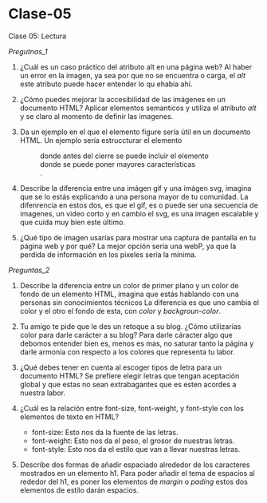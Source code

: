 # Clase-05
Clase 05: Lectura

*_Pregutnas_1_*

1. ¿Cuál es un caso práctico del atributo alt en una página web?
   Al haber un error en la imagen, ya sea por que no se encuentra o carga, el *alt* este atributo puede hacer entender lo qu ehabía ahí.
   
3. ¿Cómo puedes mejorar la accesibilidad de las imágenes en un documento HTML?
   Aplicar elementos semanticos y utiliza el atributo *alt* y se claro al momento de definir las imagenes.
   
5. Da un ejemplo en el que el elemento figure sería útil en un documento HTML.
   Un ejemplo sería estruccturar el elemento <figure> donde antes del cierre <figura/> se puede incluir el elemento <figcaption> donde se puede poner mayores características</figcaption>.
   
7. Describe la diferencia entre una imágen gif y una imágen svg, imagina que se lo estás explicando a una persona mayor de tu comunidad.
   La difenrencia en estos dos, es que el gif, es o puede ser una secuencia de imagenes, un video corto y en cambio el svg, es una imagen escalable y que cuida muy bien este último.
   
9. ¿Qué tipo de imagen usarías para mostrar una captura de pantalla en tu página web y por qué?
   La mejor opción sería una webP, ya que la perdida de información en los pixeles sería la mínima.

*_Preguntas_2_*

1. Describe la diferencia entre un color de primer plano y un color de fondo de un elemento HTML, imagina que estás hablando con una personas sin conocimientos técnicos
   La diferencia es que uno cambia el color y el otro el fondo de esta, con *color* y *backgroun-color*.
   
2. Tu amigo te pide que le des un retoque a su blog. ¿Cómo utilizarías color para darle carácter a su blog?
   Para darle cáracter algo que debomos entender bien es, menos es mas, no saturar tanto la página y darle armonía con respecto a los colores que representa tu labor.
   
3. ¿Qué debes tener en cuenta al escoger tipos de letra para un documento HTML?
   Se prefiere elegir letras que tengan aceptación global y que estas no sean extrabagantes que es esten acordes a nuestra labor.
   
4. ¿Cuál es la relación entre font-size, font-weight, y font-style con los elementos de texto en HTML?
   - font-size: Esto nos da la fuente de las letras.
   - font-weight: Esto nos da el peso, el grosor de nuestras letras.
   - font-style: Esto nos da el estilo que van a llevar nuestras letras.
    
9. Describe dos formas de añadir espaciado alrededor de los caracteres mostrados en un elemento h1.
   Para poder añadir el tema de espacios al rededor del h1, es poner los elementos de *margin* o *pading* estos dos elementos de estilo darán espacios. 










